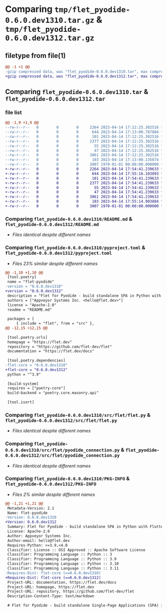 # Comparing `tmp/flet_pyodide-0.6.0.dev1310.tar.gz` & `tmp/flet_pyodide-0.6.0.dev1312.tar.gz`

## filetype from file(1)

```diff
@@ -1 +1 @@
-gzip compressed data, was "flet_pyodide-0.6.0.dev1310.tar", max compression
+gzip compressed data, was "flet_pyodide-0.6.0.dev1312.tar", max compression
```

## Comparing `flet_pyodide-0.6.0.dev1310.tar` & `flet_pyodide-0.6.0.dev1312.tar`

### file list

```diff
@@ -1,9 +1,9 @@
--rw-r--r--   0        0        0     2264 2023-04-14 17:12:25.302516 flet_pyodide-0.6.0.dev1310/README.md
--rw-r--r--   0        0        0      644 2023-04-14 17:13:00.787084 flet_pyodide-0.6.0.dev1310/pyproject.toml
--rw-r--r--   0        0        0      101 2023-04-14 17:12:25.302516 flet_pyodide-0.6.0.dev1310/src/flet/__init__.py
--rw-r--r--   0        0        0     2377 2023-04-14 17:12:25.302516 flet_pyodide-0.6.0.dev1310/src/flet/flet.py
--rw-r--r--   0        0        0       55 2023-04-14 17:12:25.302516 flet_pyodide-0.6.0.dev1310/src/flet/matplotlib_chart.py
--rw-r--r--   0        0        0       47 2023-04-14 17:12:25.302516 flet_pyodide-0.6.0.dev1310/src/flet/plotly_chart.py
--rw-r--r--   0        0        0     3861 2023-04-14 17:12:25.302516 flet_pyodide-0.6.0.dev1310/src/flet/pyodide_connection.py
--rw-r--r--   0        0        0      103 2023-04-14 17:13:00.135074 flet_pyodide-0.6.0.dev1310/src/flet/version.py
--rw-r--r--   0        0        0     3007 1970-01-01 00:00:00.000000 flet_pyodide-0.6.0.dev1310/PKG-INFO
+-rw-r--r--   0        0        0     2264 2023-04-14 17:54:41.239633 flet_pyodide-0.6.0.dev1312/README.md
+-rw-r--r--   0        0        0      644 2023-04-14 17:55:16.103893 flet_pyodide-0.6.0.dev1312/pyproject.toml
+-rw-r--r--   0        0        0      101 2023-04-14 17:54:41.239633 flet_pyodide-0.6.0.dev1312/src/flet/__init__.py
+-rw-r--r--   0        0        0     2377 2023-04-14 17:54:41.239633 flet_pyodide-0.6.0.dev1312/src/flet/flet.py
+-rw-r--r--   0        0        0       55 2023-04-14 17:54:41.239633 flet_pyodide-0.6.0.dev1312/src/flet/matplotlib_chart.py
+-rw-r--r--   0        0        0       47 2023-04-14 17:54:41.239633 flet_pyodide-0.6.0.dev1312/src/flet/plotly_chart.py
+-rw-r--r--   0        0        0     3861 2023-04-14 17:54:41.239633 flet_pyodide-0.6.0.dev1312/src/flet/pyodide_connection.py
+-rw-r--r--   0        0        0      103 2023-04-14 17:55:14.903884 flet_pyodide-0.6.0.dev1312/src/flet/version.py
+-rw-r--r--   0        0        0     3007 1970-01-01 00:00:00.000000 flet_pyodide-0.6.0.dev1312/PKG-INFO
```

### Comparing `flet_pyodide-0.6.0.dev1310/README.md` & `flet_pyodide-0.6.0.dev1312/README.md`

 * *Files identical despite different names*

### Comparing `flet_pyodide-0.6.0.dev1310/pyproject.toml` & `flet_pyodide-0.6.0.dev1312/pyproject.toml`

 * *Files 23% similar despite different names*

```diff
@@ -1,10 +1,10 @@
 [tool.poetry]
 name = "flet-pyodide"
-version = "0.6.0.dev1310"
+version = "0.6.0.dev1312"
 description = "Flet for Pyodide - build standalone SPA in Python with Flutter UI."
 authors = ["Appveyor Systems Inc. <hello@flet.dev>"]
 license = "Apache-2.0"
 readme = "README.md"
 
 packages = [
     { include = "flet", from = "src" },
@@ -12,15 +12,15 @@
 
 [tool.poetry.urls]
 homepage = "https://flet.dev"
 repository = "https://github.com/flet-dev/flet"
 documentation = "https://flet.dev/docs"
 
 [tool.poetry.dependencies]
-flet-core = "0.6.0.dev1310"
+flet-core = "0.6.0.dev1312"
 python = "^3.9"
 
 [build-system]
 requires = ["poetry-core"]
 build-backend = "poetry.core.masonry.api"
 
 [tool.isort]
```

### Comparing `flet_pyodide-0.6.0.dev1310/src/flet/flet.py` & `flet_pyodide-0.6.0.dev1312/src/flet/flet.py`

 * *Files identical despite different names*

### Comparing `flet_pyodide-0.6.0.dev1310/src/flet/pyodide_connection.py` & `flet_pyodide-0.6.0.dev1312/src/flet/pyodide_connection.py`

 * *Files identical despite different names*

### Comparing `flet_pyodide-0.6.0.dev1310/PKG-INFO` & `flet_pyodide-0.6.0.dev1312/PKG-INFO`

 * *Files 2% similar despite different names*

```diff
@@ -1,21 +1,21 @@
 Metadata-Version: 2.1
 Name: flet-pyodide
-Version: 0.6.0.dev1310
+Version: 0.6.0.dev1312
 Summary: Flet for Pyodide - build standalone SPA in Python with Flutter UI.
 License: Apache-2.0
 Author: Appveyor Systems Inc.
 Author-email: hello@flet.dev
 Requires-Python: >=3.9,<4.0
 Classifier: License :: OSI Approved :: Apache Software License
 Classifier: Programming Language :: Python :: 3
 Classifier: Programming Language :: Python :: 3.9
 Classifier: Programming Language :: Python :: 3.10
 Classifier: Programming Language :: Python :: 3.11
-Requires-Dist: flet-core (==0.6.0.dev1310)
+Requires-Dist: flet-core (==0.6.0.dev1312)
 Project-URL: documentation, https://flet.dev/docs
 Project-URL: homepage, https://flet.dev
 Project-URL: repository, https://github.com/flet-dev/flet
 Description-Content-Type: text/markdown
 
 # Flet for Pyodide - build standalone Single-Page Applications (SPA) in Python with Flutter UI
```

